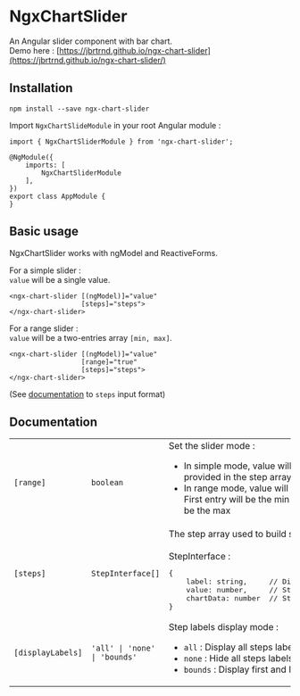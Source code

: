 # NgxChartSlider

An Angular slider component with bar chart.
<br />
Demo here : [https://jbrtrnd.github.io/ngx-chart-slider](https://jbrtrnd.github.io/ngx-chart-slider/) 


## Installation

`npm install --save ngx-chart-slider`

Import `NgxChartSlideModule` in your root Angular module :

```
import { NgxChartSliderModule } from 'ngx-chart-slider';

@NgModule({
    imports: [
        NgxChartSliderModule
    ],
})
export class AppModule {
}
```

## Basic usage

NgxChartSlider works with ngModel and ReactiveForms.

For a simple slider :
<br />
``value`` will be a single value.
```
<ngx-chart-slider [(ngModel)]="value"
                  [steps]="steps">
</ngx-chart-slider>
```

For a range slider :
<br />
``value`` will be a two-entries array `[min, max]`.
```
<ngx-chart-slider [(ngModel)]="value"
                  [range]="true"
                  [steps]="steps">
</ngx-chart-slider>
```

(See [documentation](#Documentation) to `steps` input format)

## Documentation

<table>
    <tbody>
        <tr>
            <td><code>[range]</code></td>
            <td><code>boolean</code></td>
            <td>
                Set the slider mode :
                <br />
                <ul>
                    <li>In simple mode, value will be the one you provided in the step array</li>
                    <li>In range mode, value will be a 2-entries array. First entry will be the min value, second entry will be the max</li>
                </ul>
            </td>
        </tr>  
        <tr>
            <td><code>[steps]</code></td>
            <td><code>StepInterface[]</code></td>
            <td>
                The step array used to build slider.
                <br />
                <br />
                StepInterface :
                <br />
                <pre>
{
    label: string,     // Displayed label
    value: number,     // Step value
    chartData: number  // Step data used to draw bar
}
</pre>
            </td>
        </tr>
        <tr>
            <td><code>[displayLabels]</code></td>
            <td><code>'all' | 'none' | 'bounds'</code></td>
            <td>
                Step labels display mode :
                <br />
                <ul>
                    <li><code>all</code> : Display all steps labels</li>
                    <li><code>none</code> : Hide all steps labels</li>
                    <li><code>bounds</code> : Display first and last steps labels</li>
                </ul>
            </td>
        </tr>       
    </tbody>
</table>
